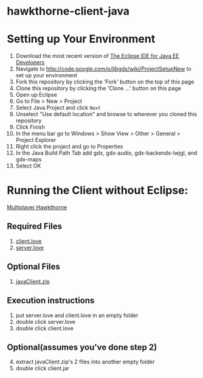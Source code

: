 hawkthorne-client-java
======================
# Setting up Your Environment


1. Download the most recent version of [The Eclipse IDE for Java EE Developers](http://www.eclipse.org/downloads/)
2. Navigate to http://code.google.com/p/libgdx/wiki/ProjectSetupNew to set up your environment
3. Fork this repository by clicking the 'Fork' button on the top of this page
4. Clone this repository by clicking the 'Clone ...' button on this page
5. Open up Eclipse
6. Go to File > New > Project 
7. Select Java Project and click `Next`
8. Unselect "Use default location" and browse to wherever you cloned this repository
9. Click Finish
10. In the menu bar go to Windows > Show View > Other > General > Project Explorer
11. Right click the project and go to Properties
12. In the Java Build Path Tab add gdx, gdx-audio, gdx-backends-lwjgl, and gdx-maps
13. Select OK

# Running the Client without Eclipse:

[Multiplayer Hawkthorne](http://nimbusbp1729.github.com/hawkthorne-server-lua/)

## Required Files

1. [client.love](https://dl.dropbox.com/u/13978314/hawkthorne/client.love)
2. [server.love](https://dl.dropbox.com/u/13978314/hawkthorne/server.love)

## Optional Files

1. [javaClient.zip](https://dl.dropbox.com/u/13978314/hawkthorne/javaClient.zip)


## Execution instructions
1. put server.love and client.love in an empty folder
2. double click server.love
3. double click client.love

## Optional(assumes you've done step 2)
4. extract javaClient.zip's 2 files into another empty folder
5. double click client.jar
